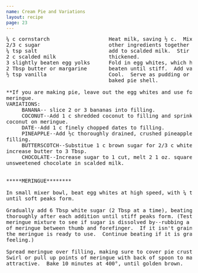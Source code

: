 ```yaml
---
name: Cream Pie and Variations 
layout: recipe
page: 23
---
```


<pre>
¼ c cornstarch                   Heat milk, saving ½ c.  Mix all
2/3 c sugar                      other ingredients together and
¼ tsp salt                       add to scalded milk.  Stir until
2 c scalded milk                 thickened.
3 slightly beaten egg yolks      Fold in egg whites, which have been
2 Tbsp butter or margarine       beaten until stiff.  Add vanilla.
½ tsp vanilla                    Cool.  Serve as pudding or put into
                                 baked pie shell.

**If you are making pie, leave out the egg whites and use for
meringue.
VARIATIONS:
     BANANA-- slice 2 or 3 bananas into filling.
     COCONUT--Add 1 c shredded coconut to filling and sprinkle ½ c
coconut on meringue.
     DATE--Add 1 c finely chopped dates to filling.
     PINEAPPLE--Add ½c thoroughly drained, crushed pineapple to
filling.
     BUTTERSCOTCH--Substitue 1 c brown sugar for 2/3 c white sugar,
increase butter to 3 Tbsp.
     CHOCOLATE--Increase sugar to 1 cut, melt 2 1 oz. squares of
unsweetened chocolate in scalded milk.


*****MERINGUE********

In small mixer bowl, beat egg whites at high speed, with ¼ tsp salt,
until soft peaks form.

Gradually add 6 Tbsp white sugar (2 Tbsp at a time), beating
thoroughly after each addition until stiff peaks form. (Test
meringue mixture to see if sugar is dissolved by--rubbing a bit
of meringue between thumb and forefinger.  If it isn't grainy,
the meringue is ready to use.  Continue beating if it is grainy-
feeling.)

Spread meringue over filling, making sure to cover pie crust edges.
Swirl or pull up points of meringue with back of spoon to make
attractive.  Bake 10 minutes at 400°, until golden brown.
</pre>
